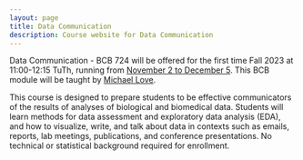 ```yaml
---
layout: page
title: Data Communication
description: Course website for Data Communication
---
```


Data Communication - BCB 724 will be offered for the first time Fall
2023 at 11:00-12:15 TuTh, running from 
[November 2 to December 5](schedule). 
This BCB module will be taught by [Michael Love](https://mikelove.github.io).

This course is designed to prepare students to be effective
communicators of the results of analyses of biological and biomedical
data. Students will learn methods for data assessment and exploratory
data analysis (EDA), and how to visualize, write, and talk about data
in contexts such as emails, reports, lab meetings, publications, and
conference presentations. No technical or statistical background
required for enrollment. 

